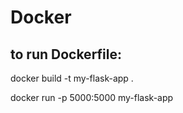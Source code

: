 # Docker
## to run Dockerfile:
docker build -t my-flask-app .

docker run -p 5000:5000 my-flask-app
